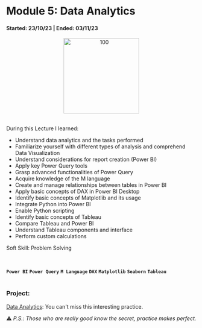 # Module 5: Data Analytics
#### Started: 23/10/23 | Ended: 03/11/23<br />
<p align="center">
  <img width="200" alt="100" src="https://github.com/JohannaRangel/DataScience_SoyHenry/blob/main/M5/asset/analytics.jpg">
</p>
<br />
During this Lecture I learned:<br />

- Understand data analytics and the tasks performed
- Familiarize yourself with different types of analysis and comprehend Data Visualization
- Understand considerations for report creation (Power BI)
- Apply key Power Query tools
- Grasp advanced functionalities of Power Query
- Acquire knowledge of the M language
- Create and manage relationships between tables in Power BI
- Apply basic concepts of DAX in Power BI Desktop
- Identify basic concepts of Matplotlib and its usage
- Integrate Python into Power BI
- Enable Python scripting
- Identify basic concepts of Tableau
- Compare Tableau and Power BI
- Understand Tableau components and interface
- Perform custom calculations

Soft Skill: Problem Solving

<br />

**``` Power BI ```**  **``` Power Query ```**  **``` M Language ```**  **``` DAX ```** **``` Matplotlib ```** **``` Seaborn ```** **``` Tableau ```**<br />
<br />
### Project:
[Data Analytics](https://github.com/JohannaRangel/DataScience_SoyHenry/blob/main/M5/airbnb/Proyecto%20Integrador%20Airbnb.md): You can't miss this interesting practice. 
<br />


:warning: *P.S.: Those who are really good know the secret, practice makes perfect.*
